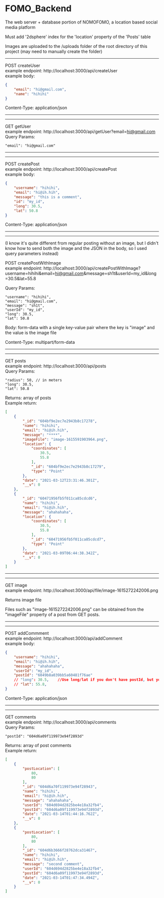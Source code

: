 # FOMO_Backend
The web server + database portion of NOMOFOMO, a location based social media platform

Must add '2dsphere' index for the 'location' property of the 'Posts' table

Images are uploaded to the /uploads folder of the root directory of this project (may need to manually create the folder)

------------------------------------------------------------------------------------------

POST createUser<br />
example endpoint: http://localhost:3000/api/createUser<br />
example body:
```json
{
    "email": "hi@gmail.com",
    "name": "hihihi"
}
```
Content-Type: application/json

------------------------------------------------------------------------------------------
------------------------------------------------------------------------------------------

GET getUser<br />
example endpoint: http://localhost:3000/api/getUser?email=hi@gmail.com<br />
Query Params:
```
"email": "hi@gmail.com"
```

------------------------------------------------------------------------------------------
------------------------------------------------------------------------------------------

POST createPost<br />
example endpoint: http://localhost:3000/api/createPost<br />
example body:
```json
{
    "username": "hihihi",
    "email": "hi@ih.hih",
    "message": "this is a comment",
    "id": "my_id",
    "long": 30.5,
    "lat": 50.8
}
```
Content-Type: application/json

------------------------------------------------------------------------------------------
------------------------------------------------------------------------------------------

(I know it's quite different from regular posting without an image, but I didn't know how to send both the image and the JSON in the body, so I used query parameters instead)<br />

POST createPostWithImage<br />
example endpoint: http://localhost:3000/api/createPostWithImage?username=hihihi&email=hi@gmail.com&message=sh1t&userId=my_id&long=30.5&lat=55.8

Query Params:
```
"username": "hihihi",
"email": "hi@gmail.com",
"message": "sh1t",
"userId": "my_id",
"long": 30.5,
"lat": 50.8
```
Body: form-data with a single key-value pair where the key is "image" and the value is the image file

Content-Type: multipart/form-data

------------------------------------------------------------------------------------------
------------------------------------------------------------------------------------------

GET posts<br />
example endpoint: http://localhost:3000/api/posts<br />
Query Params:
```
"radius": 50, // in meters
"long": 30.5,
"lat": 50.8
```

Returns: array of posts<br />
Example return:
```json
[
    {
        "_id": "604bf9e2ec7e2943b8c17278",
        "name": "hihihi",
        "email": "hi@ih.hih",
        "message": "****",
        "imageFile": "image-1615591903964.png",
        "location": {
            "coordinates": [
                30.5,
                55.8
            ],
            "_id": "604bf9e2ec7e2943b8c17279",
            "type": "Point"
        },
        "date": "2021-03-12T23:31:46.301Z",
        "__v": 0
    },
    {
        "_id": "60471956fb5f011ca85cdcd6",
        "name": "hihihi",
        "email": "hi@ih.hih",
        "message": "ahahahaha",
        "location": {
            "coordinates": [
                30.5,
                55.8
            ],
            "_id": "60471956fb5f011ca85cdcd7",
            "type": "Point"
        },
        "date": "2021-03-09T06:44:38.342Z",
        "__v": 0
    }
]
```

------------------------------------------------------------------------------------------
------------------------------------------------------------------------------------------

GET image<br />
example endpoint: http://localhost:3000/api/file/image-1615272242006.png

Returns image file

Files such as "image-1615272242006.png" can be obtained from the "imageFile" property of a post from GET posts.

------------------------------------------------------------------------------------------
------------------------------------------------------------------------------------------

POST addCommment<br />
example endpoint: http://localhost:3000/api/addComment<br />
example body:
```json
{
    "username": "hihihi",
    "email": "hi@ih.hih",
    "message": "ahahahaha",
    "userId": "my_id",
    "postId": "6049b8a039bb5a60481f76ae"
    // "long": 30.5,    //Use long/lat if you don't have postId, but you should, so ignore long/lat in the body.
    // "lat": 55.8,    
}
```
Content-Type: application/json

------------------------------------------------------------------------------------------
------------------------------------------------------------------------------------------

GET comments<br />
example endpoint: http://localhost:3000/api/comments<br />
Query Params:
```
"postId": "604d6a09f119973e94f2893d"
```

Returns: array of post comments<br />
Example return:
```json
[
    {
        "postLocation": [
            80,
            80
        ],
        "_id": "604d6a70f119973e94f28943",
        "name": "hihihi",
        "email": "hi@ih.hih",
        "message": "ahahahaha",
        "userId": "604d694d2825be4e18a32fb4",
        "postId": "604d6a09f119973e94f2893d",
        "date": "2021-03-14T01:44:16.762Z",
        "__v": 0
    },
    {
        "postLocation": [
            80,
            80
        ],
        "_id": "604d6b3666f28762dca31467",
        "name": "hihihi",
        "email": "hi@ih.hih",
        "message": "second comment",
        "userId": "604d694d2825be4e18a32fb4",
        "postId": "604d6a09f119973e94f2893d",
        "date": "2021-03-14T01:47:34.494Z",
        "__v": 0
    }
]
```